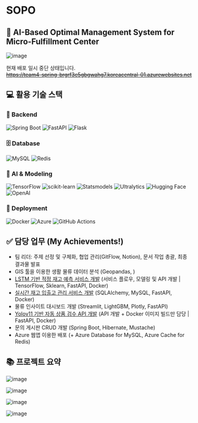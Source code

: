 # SOPO
## 🚟 AI-Based Optimal Management System for Micro-Fulfillment Center


![image](https://github.com/user-attachments/assets/dc9a2536-0100-4d00-9615-193d0fd02381)


현재 배포 일시 중단 상태입니다. \
~~https://team4-spring-brgrf3e5gbgwahg7.koreacentral-01.azurewebsites.net~~

## 💻 활용 기술 스택

### 🔧 Backend
![Spring Boot](https://img.shields.io/badge/spring--boot-6DB33F?style=for-the-badge&logo=springboot&logoColor=white)
![FastAPI](https://img.shields.io/badge/fastapi-009688?style=for-the-badge&logo=fastapi&logoColor=white)
![Flask](https://img.shields.io/badge/flask-000000?style=for-the-badge&logo=flask&logoColor=white)

### 🗄️ Database
![MySQL](https://img.shields.io/badge/mysql-4479A1?style=for-the-badge&logo=mysql&logoColor=white)
![Redis](https://img.shields.io/badge/redis-DC382D?style=for-the-badge&logo=redis&logoColor=white)

### 🤖 AI & Modeling
![TensorFlow](https://img.shields.io/badge/tensorflow-FF6F00?style=for-the-badge&logo=tensorflow&logoColor=white)
![scikit-learn](https://img.shields.io/badge/scikit--learn-F7931E?style=for-the-badge&logo=scikitlearn&logoColor=white)
![Statsmodels](https://img.shields.io/badge/statsmodels-0C4B33?style=for-the-badge)
![Ultralytics](https://img.shields.io/badge/ultralytics-292929?style=for-the-badge)
![Hugging Face](https://img.shields.io/badge/huggingface-FFD21F?style=for-the-badge&logo=huggingface&logoColor=black)
![OpenAI](https://img.shields.io/badge/openai-412991?style=for-the-badge&logo=openai&logoColor=white)

### 🚀 Deployment
![Docker](https://img.shields.io/badge/docker-2496ED?style=for-the-badge&logo=docker&logoColor=white)
![Azure](https://img.shields.io/badge/azure-0078D4?style=for-the-badge&logo=microsoftazure&logoColor=white)
![GitHub Actions](https://img.shields.io/badge/github%20actions-2088FF?style=for-the-badge&logo=githubactions&logoColor=white)

## ✅ 담당 업무 (My Achievements!)
- 팀 리더: 주제 선정 및 구체화, 협업 관리(GitFlow, Notion), 문서 작업 총괄, 최종 결과물 발표
- GIS 툴을 이용한 생활 물류 데이터 분석 (Geopandas, )
- [LSTM 기반 적정 재고 예측 서비스 개발](https://github.com/kosonkh7/Optimal-Stock-Forecasting) (서비스 플로우, 모델링 및 API 개발 | TensorFlow, Sklearn, FastAPI, Docker)
- [실시간 재고 입출고 관리 서비스 개발](https://github.com/kosonkh7/Storage-Retrieval-System) (SQLAlchemy, MySQL, FastAPI, Docker)
- 물류 인사이트 대시보드 개발 (Streamlit, LightGBM, Plotly, FastAPI)
- [Yolov11 기반 자동 상품 검수 API 개발](https://github.com/team4-pj-25/Auto-Inspection) (API 개발 + Docker 이미지 빌드만 담당 | FastAPI, Docker)
- 문의 게시판 CRUD 개발 (Spring Boot, Hibernate, Mustache)
- Azure 웹앱 이용한 배포 (+ Azure Database for MySQL, Azure Cache for Redis)

## 📚 프로젝트 요약

![image](https://github.com/user-attachments/assets/10ad9dfb-4520-4792-833e-954e1de5fe50)

![image](https://github.com/user-attachments/assets/36341c4e-17c8-4fd4-9041-a0b2ac71581d)

![image](https://github.com/user-attachments/assets/3d614070-2d76-4cb9-a824-2c9fe15fefd8)

![image](https://github.com/user-attachments/assets/03aab080-9681-4cd2-93da-065f457678b2)
